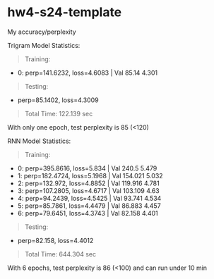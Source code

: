 # hw4-s24-template


My accuracy/perplexity 

Trigram Model Statistics:
 > Training: 
 - 0: perp=141.6232,	loss=4.6083 	| Val 85.14	4.301
 > Testing: 
 - perp=85.1402,	loss=4.3009
 > Total Time: 122.139 sec

 With only one epoch, test perplexity is 85 (<120)

RNN Model Statistics:
 > Training: 
 - 0: perp=395.8616,	loss=5.834 	| Val 240.5	5.479
 - 1: perp=182.4724,	loss=5.1968 	| Val 154.021	5.032
 - 2: perp=132.972,	loss=4.8852 	| Val 119.916	4.781
 - 3: perp=107.2805,	loss=4.6717 	| Val 103.109	4.63
 - 4: perp=94.2439,	loss=4.5425 	| Val 93.741	4.534
 - 5: perp=85.7861,	loss=4.4479 	| Val 86.883	4.457
 - 6: perp=79.6451,	loss=4.3743 	| Val 82.158	4.401
 > Testing: 
 - perp=82.158,	loss=4.4012
 > Total Time: 644.304 sec

With 6 epochs, test perplexity is 86 (<100) and can run under 10 min

